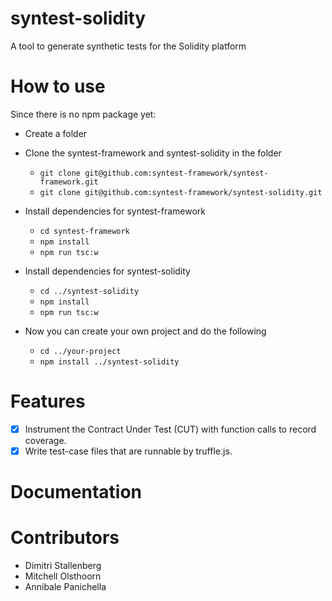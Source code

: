 # syntest-solidity
A tool to generate synthetic tests for the Solidity platform

# How to use
Since there is no npm package yet:

* Create a folder
* Clone the syntest-framework and syntest-solidity in the folder
    * `git clone git@github.com:syntest-framework/syntest-framework.git`
    * `git clone git@github.com:syntest-framework/syntest-solidity.git`

* Install dependencies for syntest-framework
    * `cd syntest-framework`
    * `npm install`
    * `npm run tsc:w`
* Install dependencies for syntest-solidity
    * `cd ../syntest-solidity`
    * `npm install`
    * `npm run tsc:w`
    
* Now you can create your own project and do the following
    * `cd ../your-project`
    * `npm install ../syntest-solidity`

# Features
- [x] Instrument the Contract Under Test (CUT) with function calls to record coverage.
- [x] Write test-case files that are runnable by truffle.js.

# Documentation

# Contributors

- Dimitri Stallenberg
- Mitchell Olsthoorn
- Annibale Panichella
